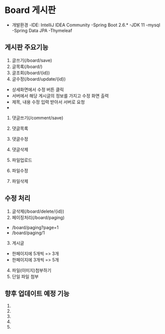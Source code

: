 # Board 게시판
- 개발환경
-IDE: IntelliJ IDEA Community
-Spring Boot 2.6.*
-JDK 11
-mysql
-Spring Data JPA
-Thymeleaf

## 게시판 주요기능
1. 글쓰기(/board/save)
2. 글목록(/board/)
3. 글조회(/board/{id})
4. 글수정(/board/update/{id})
 - 상세화면에서 수정 버튼 클릭
 - 서버에서 해당 게시글의 정보를 가지고 수정 화면 출력
 - 제목, 내용 수정 입력 받아서 서버로 요청
 - 
1. 댓글쓰기(/comment/save)
2. 댓글목록
3. 댓글수정
4. 댓글삭제

1. 파일업로드
2. 파일수정
3. 파일삭제

## 수정 처리
1. 글삭제(/board/delete/{id})
2. 페이징처리(/board/paging)
 - /board/paging?page=1
 - /board/paging/1
3. 게시글
 - 한페이지에 5개씩 => 3개
 - 한페이지에 3개씩 => 5개
4. 파일(이미지)첨부하기
5. 단일 파일 첨부

## 향후 업데이트 예정 기능
1. 
2.
3.
4.
5.
